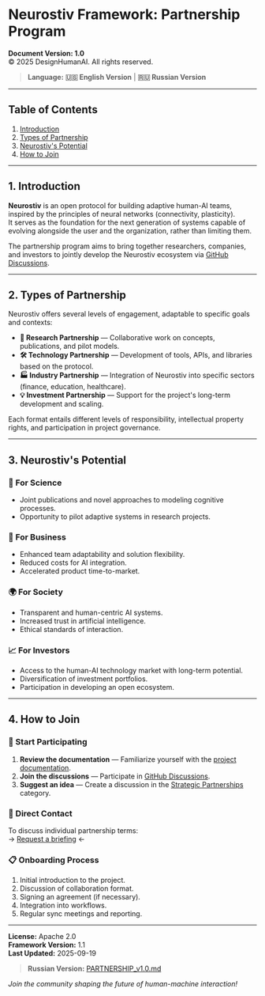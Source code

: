 # Neurostiv Framework: Partnership Program

**Document Version: 1.0**  
© 2025 DesignHumanAI. All rights reserved.

> **Language:** **🇺🇸 English Version** | **🇷🇺 Russian Version**  

---

## Table of Contents
1. [Introduction](#1-introduction)  
2. [Types of Partnership](#2-types-of-partnership)  
3. [Neurostiv's Potential](#3-neurostivs-potential)  
4. [How to Join](#4-how-to-join)  

---

## 1. Introduction

**Neurostiv** is an open protocol for building adaptive human-AI teams, inspired by the principles of neural networks (connectivity, plasticity).  
It serves as the foundation for the next generation of systems capable of evolving alongside the user and the organization, rather than limiting them.

The partnership program aims to bring together researchers, companies, and investors to jointly develop the Neurostiv ecosystem via [GitHub Discussions](https://github.com/designhumanai/neurostiv-framework/discussions).

---

## 2. Types of Partnership

Neurostiv offers several levels of engagement, adaptable to specific goals and contexts:

- **🧪 Research Partnership** — Collaborative work on concepts, publications, and pilot models.  
- **🛠️ Technology Partnership** — Development of tools, APIs, and libraries based on the protocol.  
- **🏭 Industry Partnership** — Integration of Neurostiv into specific sectors (finance, education, healthcare).  
- **💡 Investment Partnership** — Support for the project's long-term development and scaling.  

Each format entails different levels of responsibility, intellectual property rights, and participation in project governance.

---

## 3. Neurostiv's Potential

### 🔬 For Science
- Joint publications and novel approaches to modeling cognitive processes.  
- Opportunity to pilot adaptive systems in research projects.  

### 💼 For Business
- Enhanced team adaptability and solution flexibility.  
- Reduced costs for AI integration.  
- Accelerated product time-to-market.  

### 🌍 For Society
- Transparent and human-centric AI systems.  
- Increased trust in artificial intelligence.  
- Ethical standards of interaction.  

### 📈 For Investors
- Access to the human-AI technology market with long-term potential.  
- Diversification of investment portfolios.  
- Participation in developing an open ecosystem.  

---

## 4. How to Join

### 🚀 Start Participating
1. **Review the documentation** — Familiarize yourself with the [project documentation](https://github.com/designhumanai/neurostiv-framework).  
2. **Join the discussions** — Participate in [GitHub Discussions](https://github.com/designhumanai/neurostiv-framework/discussions).  
3. **Suggest an idea** — Create a discussion in the [Strategic Partnerships](https://github.com/designhumanai/neurostiv-framework/discussions/categories/strategic-partnerships) category.  

### 💌 Direct Contact
To discuss individual partnership terms:  
→ [Request a briefing](mailto:partnerships@designhumanai.com) ←  

### 📋 Onboarding Process
1. Initial introduction to the project.  
2. Discussion of collaboration format.  
3. Signing an agreement (if necessary).  
4. Integration into workflows.  
5. Regular sync meetings and reporting.  

---

**License:** Apache 2.0  
**Framework Version:** 1.1  
**Last Updated:** 2025-09-19  

> **Russian Version:** [PARTNERSHIP_v1.0.md](PARTNERSHIP_v1.0.md)  

*Join the community shaping the future of human-machine interaction!*
